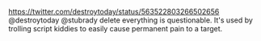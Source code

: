 https://twitter.com/destroytoday/status/563522803266502656 @destroytoday @stubrady delete everything is questionable. It's used by trolling script kiddies to easily cause permanent pain to a target.